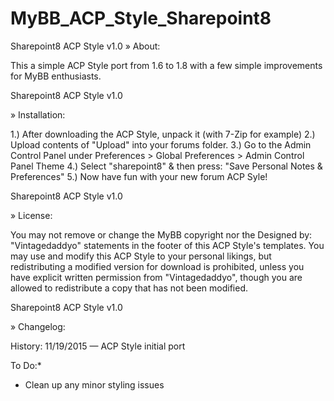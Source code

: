 # MyBB_ACP_Style_Sharepoint8

Sharepoint8 ACP Style v1.0
» About:

This a simple ACP Style port from 1.6 to 1.8 with a few simple improvements for MyBB enthusiasts.

Sharepoint8 ACP Style v1.0

» Installation:

1.) After downloading the ACP Style, unpack it (with 7-Zip for example)
2.) Upload contents of "Upload" into your forums folder.
3.) Go to the Admin Control Panel under Preferences > Global Preferences > Admin Control Panel Theme
4.) Select "sharepoint8" & then press: "Save Personal Notes & Preferences"
5.) Now have fun with your new forum ACP Syle!


Sharepoint8 ACP Style v1.0

» License:

You may not remove or change the MyBB copyright nor the Designed by: "Vintagedaddyo" statements in the footer of this ACP Style's templates. You may use and modify this ACP Style to your personal likings, but redistributing a modified version for download is prohibited, unless you have explicit written permission from "Vintagedaddyo", though you are allowed to redistribute a copy that has not been modified.


Sharepoint8 ACP Style v1.0

» Changelog:

History:
11/19/2015 — ACP Style initial port

To Do:*
* Clean up any minor styling issues
